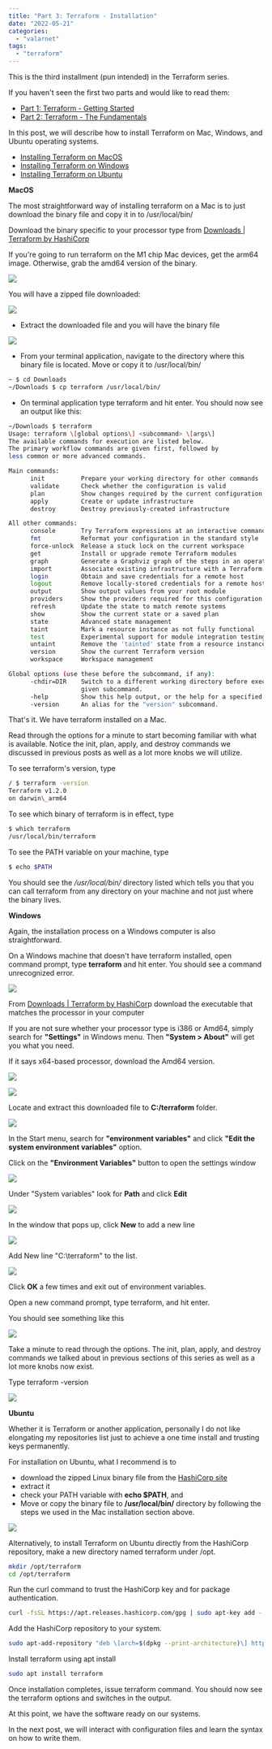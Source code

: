 ```yaml
---
title: "Part 3: Terraform - Installation"
date: "2022-05-21"
categories: 
  - "valarnet"
tags: 
  - "terraform"
---
```


This is the third installment (pun intended) in the Terraform series.

If you haven't seen the first two parts and would like to read them:

- [Part 1: Terraform - Getting Started](/posts/part-1-getting-started-with-terraform-background/)
- [Part 2: Terraform - The Fundamentals](/posts/part-2-terraform-fundamental-concepts/)

In this post, we will describe how to install Terraform on Mac, Windows, and Ubuntu operating systems.

- [Installing Terraform on MacOS](#MacOS)
- [Installing Terraform on Windows](#Windows)
- [Installing Terraform on Ubuntu](#Ubuntu)

**MacOS**

The most straightforward way of installing terraform on a Mac is to just download the binary file and copy it in to /usr/local/bin/

Download the binary specific to your processor type from [Downloads | Terraform by HashiCorp](https://www.terraform.io/downloads)

If you're going to run terraform on the M1 chip Mac devices, get the arm64 image. Otherwise, grab the amd64 version of the binary.

![](/static/img/image-3-5.png?w=564)

You will have a zipped file downloaded:

![](/static/img/image-3-2.png?w=1024)

- Extract the downloaded file and you will have the binary file

![](/static/img/image-3.png?w=1024)

- From your terminal application, navigate to the directory where this binary file is located. Move or copy it to /usr/local/bin/
```bash
~ $ cd Downloads
~/Downloads $ cp terraform /usr/local/bin/
```
- On terminal application type terraform and hit enter. You should now see an output like this:
```bash
~/Downloads $ terraform
Usage: terraform \[global options\] <subcommand> \[args\]
The available commands for execution are listed below.
The primary workflow commands are given first, followed by
less common or more advanced commands.

Main commands:
	  init          Prepare your working directory for other commands
	  validate      Check whether the configuration is valid
	  plan          Show changes required by the current configuration
	  apply         Create or update infrastructure
	  destroy       Destroy previously-created infrastructure

All other commands:
	  console       Try Terraform expressions at an interactive command prompt
	  fmt           Reformat your configuration in the standard style
	  force-unlock  Release a stuck lock on the current workspace
	  get           Install or upgrade remote Terraform modules
	  graph         Generate a Graphviz graph of the steps in an operation
	  import        Associate existing infrastructure with a Terraform resource
	  login         Obtain and save credentials for a remote host
	  logout        Remove locally-stored credentials for a remote host
	  output        Show output values from your root module
	  providers     Show the providers required for this configuration
	  refresh       Update the state to match remote systems
	  show          Show the current state or a saved plan
	  state         Advanced state management
	  taint         Mark a resource instance as not fully functional
	  test          Experimental support for module integration testing
	  untaint       Remove the 'tainted' state from a resource instance
	  version       Show the current Terraform version
	  workspace     Workspace management

Global options (use these before the subcommand, if any):
	  -chdir=DIR    Switch to a different working directory before executing the
	                given subcommand.
	  -help         Show this help output, or the help for a specified subcommand.
	  -version      An alias for the "version" subcommand.
```
That's it. We have terraform installed on a Mac.

Read through the options for a minute to start becoming familiar with what is available. Notice the init, plan, apply, and destroy commands we discussed in previous posts as well as a lot more knobs we will utilize.

To see terraform's version, type
```bash
/ $ terraform -version
Terraform v1.2.0
on darwin\_arm64
```
To see which binary of terraform is in effect, type
```bash
$ which terraform
/usr/local/bin/terraform
```
To see the PATH variable on your machine, type
```bash
$ echo $PATH
```
You should see the _/usr/local/bin/_ directory listed which tells you that you can call terraform from any directory on your machine and not just where the binary lives.

**Windows**

Again, the installation process on a Windows computer is also straightforward.

On a Windows machine that doesn't have terraform installed, open command prompt, type **terraform** and hit enter. You should see a command unrecognized error.

![](/static/img/image-3-1.png?w=1024)

From [Downloads | Terraform by HashiCor](https://www.terraform.io/downloads)p download the executable that matches the processor in your computer

If you are not sure whether your processor type is i386 or Amd64, simply search for **"Settings"** in Windows menu. Then **"System > About"** will get you what you need.

If it says x64-based processor, download the Amd64 version.

![](/static/img/image-3-4.png?w=1024)

![](/static/img/image-3-7.png?w=630)

Locate and extract this downloaded file to **C:/terraform** folder.

![](/static/img/image-3-11.png?w=1024)

In the Start menu, search for **"environment variables"** and click **"Edit the system environment variables"** option.

Click on the **"Environment Variables"** button to open the settings window

![](/static/img/image-3-10.png?w=957)

Under "System variables" look for **Path** and click **Edit**

![](/static/img/image-3-6.png?w=1024)

In the window that pops up, click **New** to add a new line

![](/static/img/image-3-3.png?w=1024)

Add New line "C:\\terraform" to the list.

![](/static/img/image-3-9.png?w=877)

Click **OK** a few times and exit out of environment variables.

Open a new command prompt, type terraform, and hit enter.

You should see something like this

![](/static/img/image-3-12.png?w=1010)

Take a minute to read through the options. The init, plan, apply, and destroy commands we talked about in previous sections of this series as well as a lot more knobs now exist.

Type terraform -version

![](/static/img/image-3-8.png?w=1024)

**Ubuntu**

Whether it is Terraform or another application, personally I do not like elongating my repositories list just to achieve a one time install and trusting keys permanently.

For installation on Ubuntu, what I recommend is to

- download the zipped Linux binary file from the [HashiCorp site](https://www.terraform.io/downloads)
- extract it
- check your PATH variable with **echo $PATH**, and
- Move or copy the binary file to **/usr/local/bin/** directory by following the steps we used in the Mac installation section above.

![](/static/img/image-4.png?w=704)

Alternatively, to install Terraform on Ubuntu directly from the HashiCorp repository, make a new directory named terraform under /opt.
```bash
mkdir /opt/terraform
cd /opt/terraform
```
Run the curl command to trust the HashiCorp key and for package authentication.
```bash
curl -fsSL https://apt.releases.hashicorp.com/gpg | sudo apt-key add -
```
Add the HashiCorp repository to your system.
```bash
sudo apt-add-repository "deb \[arch=$(dpkg --print-architecture)\] https://apt.releases.hashicorp.com $(lsb\_release -cs) main"
```
Install terraform using apt install
```bash
sudo apt install terraform
```
Once installation completes, issue terraform command. You should now see the terraform options and switches in the output.

At this point, we have the software ready on our systems.

In the next post, we will interact with configuration files and learn the syntax on how to write them.
